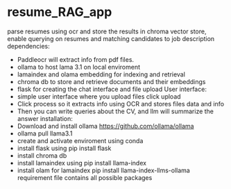 # resume_RAG_app
parse resumes using ocr and store the results in chroma vector store, enable querying on resumes  and matching candidates to job description
dependencies: 
-  Paddleocr will extract info from pdf files.
- ollama to host lama 3.1 on local enviroment
- lamaindex and olama embedding for indexing and retrieval
- chroma db to store and retrieve documents and their embeddings
- flask for creating the chat interface and file upload
User interface:
- simple user interface where you upload files click upload
- Click process so it extracts info using OCR and stores files data and info
- Then you can write queries about the CV, and llm will summarize the answer
installation:
- Download and install ollama https://github.com/ollama/ollama
- ollama pull llama3.1
- create and activate enviroment using conda
- install flask using pip install flask
- install chroma db
- install lamaindex using pip install llama-index
- install olam for lamaindex pip install llama-index-llms-ollama
  requirement file contains all possible packages 


